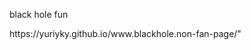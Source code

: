 
<!DOCTYPE HTML>
   <html>
 
   <body>  
      <p>black hole fun</p>
      <a> https://yuriyky.github.io/www.blackhole.non-fan-page/"</a>
   </body>
</html>

